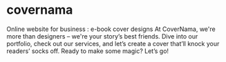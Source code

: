 # covernama
Online website for business : e-book cover designs 
                  At CoverNama, we're more than designers – we're your story’s best friends. Dive into our portfolio, check out our services, and let’s create a cover that’ll knock your readers’ socks off. Ready to make some magic? Let’s go!

